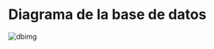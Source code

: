 # Diagrama de la base de datos
![dbimg](https://res.cloudinary.com/dg5b3zulr/image/upload/v1725253154/CapibaraDB_1_zbphah.png)

